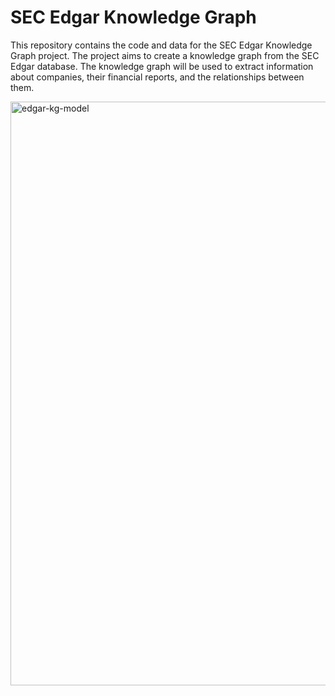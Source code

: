 # SEC Edgar Knowledge Graph

This repository contains the code and data for the SEC Edgar Knowledge Graph project. The project aims to create a knowledge graph from the SEC Edgar database. The knowledge graph will be used to extract information about companies, their financial reports, and the relationships between them.

<img width="934" alt="edgar-kg-model" src="https://github.com/neo4j-examples/sec-edgar-notebooks/assets/53756/58e3fcba-3def-459b-843b-c3403176b048">
